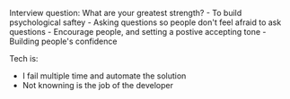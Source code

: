 Interview question:
What are your greatest strength?
    - To build psychological saftey
    - Asking questions so people don't feel afraid to ask questions
    - Encourage people, and setting a postive accepting tone
    - Building people's confidence

Tech is:
- I fail multiple time and automate the solution
- Not knowning is the job of the developer